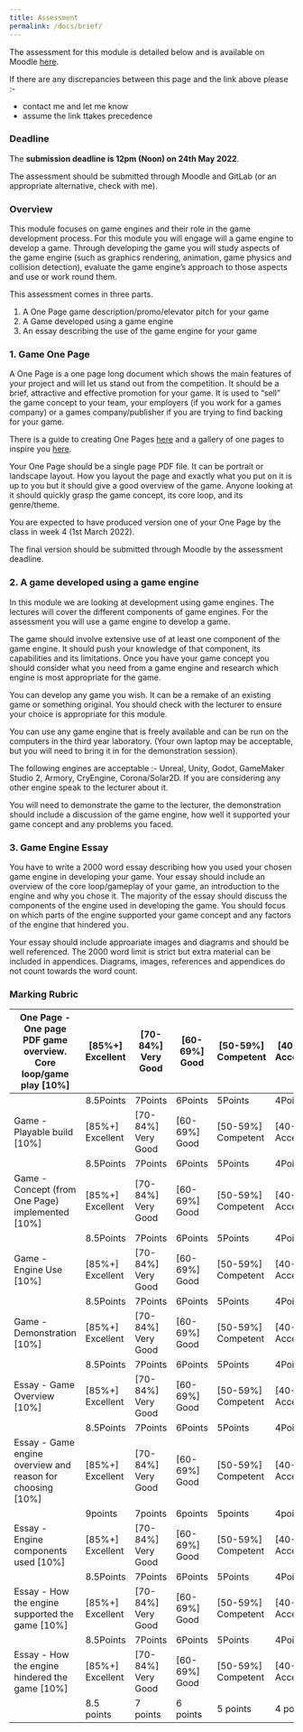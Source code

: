 ```yaml
---
title: Assessment
permalink: /docs/brief/
---
```


The assessment for this module is detailed below and is available on Moodle [here](https://moodle.yorksj.ac.uk/mod/resource/view.php?id=1157969).  

If there are any discrepancies between this page and the link above please :-  

* contact me and let me know
* assume the link ttakes precedence

### Deadline

The **submission deadline is 12pm (Noon) on 24th May 2022**.  

The assessment should be submitted through Moodle and GitLab (or an appropriate alternative, check with me).  

### Overview

This module focuses on game engines and their role in the game development process. For this module you will engage will a game engine to develop a game. Through developing the game you will study aspects of the game engine (such as graphics rendering, animation, game physics and collision detection), evaluate the game engine’s approach to those aspects and use or work round them.  

This assessment comes in three parts.
1. A One Page game description/promo/elevator pitch for your game
2. A Game developed using a game engine
3. An essay describing the use of the game engine for your game

### 1. Game One Page

A One Page is a one page long document which shows the main features of your project and will let us stand out from the competition. It should be a brief, attractive and effective promotion for your game. It is used to “sell” the game concept to your team, your employers (if you work for a games company) or a games company/publisher if you are trying to find backing for your game.  

There is a guide to creating One Pages [here](https://www.gamedeveloper.com/business/how-to-design-your-one-page) and a gallery of one pages to inspire you [here](https://onepagelove.com/inspiration/game).

Your One Page should be a single page PDF file. It can be portrait or landscape layout. How you layout the page and exactly what you put on it is up to you but it should give a good overview of the game. Anyone looking at it should quickly grasp the game concept, its core loop, and its genre/theme.  

You are expected to have produced version one of your One Page by the class in week 4 (1st March 2022).  

The final version should be submitted through Moodle by the assessment deadline.  

### 2. A game developed using a game engine

In this module we are looking at development using game engines. The lectures will cover the different components of game engines. For the assessment you will use a game engine to develop a game.  

The game should involve extensive use of at least one component of the game engine. It should push your knowledge of that component, its capabilities and its limitations. Once you have your game concept you should consider what you need from a game engine and research which engine is most appropriate for the game.  

You can develop any game you wish. It can be a remake of an existing game or something original. You should check with the lecturer to ensure your choice is appropriate for this module.  

You can use any game engine that is freely available and can be run on the computers in the third year laboratory. (Your own laptop may be acceptable, but you will need to bring it in for the demonstration session).  

The following engines are acceptable :- Unreal, Unity, Godot, GameMaker Studio 2, Armory, CryEngine, Corona/Solar2D. If you are considering any other engine speak to the lecturer about it.  

You will need to demonstrate the game to the lecturer, the demonstration should include a discussion of the game engine, how well it supported your game concept and any problems you faced.  

### 3. Game Engine Essay

You have to write a 2000 word essay describing how you used your chosen game engine in developing your game. Your essay should include an overview of the core loop/gameplay of your game, an introduction to the engine and why you chose it. The majority of the essay should discuss the components of the engine used in developing the game. You should focus on which parts of the engine supported your game concept and any factors of the engine that hindered you.  

Your essay should include approariate images and diagrams and should be well referenced. The 2000 word limit is strict but extra material can be included in appendices. Diagrams, images, references and appendices do not count towards the word count.  

### Marking Rubric

| One Page - One page PDF game overview. Core loop/game play \[10%\] | \[85%+\] Excellent | \[70-84%\] Very Good | \[60-69%\] Good | \[50-59%\] Competent | \[40-49%\] Acceptable | \[20-39%\] Poor | \[0-19%\] Very Poor |
| ---------------------------------------------------------------------------------------------------- | ------------------ | -------------------- | --------------- | -------------------- | --------------------- | --------------- | ------------------- |
| | 8.5Points                                                                                            | 7Points            | 6Points              | 5Points         | 4Points              | 2Points               | 0Points         |
| Game - Playable build \[10%\]                                                                        | \[85%+\] Excellent | \[70-84%\] Very Good | \[60-69%\] Good | \[50-59%\] Competent | \[40-49%\] Acceptable | \[20-39%\] Poor | \[0-19%\] Very Poor |
| | 8.5Points                                                                                            | 7Points            | 6Points              | 5Points         | 4Points              | 2Points               | 0Points         |
| Game - Concept (from One Page) implemented \[10%\]                                                   | \[85%+\] Excellent | \[70-84%\] Very Good | \[60-69%\] Good | \[50-59%\] Competent | \[40-49%\] Acceptable | \[20-39%\] Poor | \[0-19%\] Very Poor |
| | 8.5Points                                                                                            | 7Points            | 6Points              | 5Points         | 4Points              | 2Points               | 0Points         |
| Game - Engine Use \[10%\]                                                                            | \[85%+\] Excellent | \[70-84%\] Very Good | \[60-69%\] Good | \[50-59%\] Competent | \[40-49%\] Acceptable | \[20-39%\] Poor | \[0-19%\] Very Poor |
| | 8.5Points                                                                                            | 7Points            | 6Points              | 5Points         | 4Points              | 2Points               | 0Points         |
| Game - Demonstration \[10%\]                                                                         | \[85%+\] Excellent | \[70-84%\] Very Good | \[60-69%\] Good | \[50-59%\] Competent | \[40-49%\] Acceptable | \[20-39%\] Poor | \[0-19%\] Very Poor |
| | 8.5Points                                                                                            | 7Points            | 6Points              | 5Points         | 4Points              | 2Points               | 0Points         |
| Essay - Game Overview \[10%\]                                                                        | \[85%+\] Excellent | \[70-84%\] Very Good | \[60-69%\] Good | \[50-59%\] Competent | \[40-49%\] Acceptable | \[20-39%\] Poor | \[0-19%\] Very Poor |
| | 8.5Points                                                                                            | 7Points            | 6Points              | 5Points         | 4Points              | 2Points               | 0Points         |
| Essay - Game engine overview and reason for choosing \[10%\]                                         | \[85%+\] Excellent | \[70-84%\] Very Good | \[60-69%\] Good | \[50-59%\] Competent | \[40-49%\] Acceptable | \[20-39%\] Poor | \[0-19%\] Very Poor |
| | 9points                                                                                              | 7points            | 6points              | 5points         | 4points              | 2points               | 0points         |
| Essay - Engine components used \[10%\]                                                               | \[85%+\] Excellent | \[70-84%\] Very Good | \[60-69%\] Good | \[50-59%\] Competent | \[40-49%\] Acceptable | \[20-39%\] Poor | \[0-19%\] Very Poor |
| | 8.5Points                                                                                            | 7Points            | 6Points              | 5Points         | 4Points              | 2Points               | 0Points         |
| Essay - How the engine supported the game \[10%\]                                                    | \[85%+\] Excellent | \[70-84%\] Very Good | \[60-69%\] Good | \[50-59%\] Competent | \[40-49%\] Acceptable | \[20-39%\] Poor | \[0-19%\] Very Poor |
| | 8.5Points                                                                                            | 7Points            | 6Points              | 5Points         | 4Points              | 2Points               | 0Points         |
| Essay - How the engine hindered the game \[10%\]                                                     | \[85%+\] Excellent | \[70-84%\] Very Good | \[60-69%\] Good | \[50-59%\] Competent | \[40-49%\] Acceptable | \[20-39%\] Poor | \[0-19%\] Very Poor |
| | 8.5 points                                                                                           | 7 points           | 6 points             | 5 points        | 4 points             | 2 points              | 0 points        |


